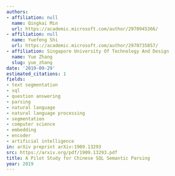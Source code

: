 ```yaml
---
authors:
- affiliation: null
  name: Qingkai Min
  url: https://academic.microsoft.com/author/2970945366/
- affiliation: null
  name: Yuefeng Shi
  url: https://academic.microsoft.com/author/2970735857/
- affiliation: Singapore University Of Technology And Design
  name: Yue Zhang
  slug: yue_zhang
date: '2019-09-29'
estimated_citations: 1
fields:
- text segmentation
- sql
- question answering
- parsing
- natural language
- natural language processing
- segmentation
- computer science
- embedding
- encoder
- artificial intelligence
in: arXiv preprint arXiv:1909.13293
src: https://arxiv.org/pdf/1909.13293.pdf
title: A Pilot Study for Chinese SQL Semantic Parsing
year: 2019
---
```

